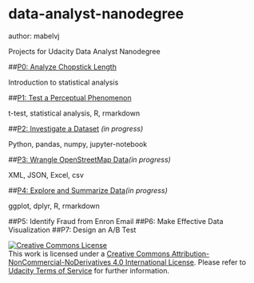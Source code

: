 # data-analyst-nanodegree
author: mabelvj

Projects for Udacity Data Analyst Nanodegree



##[P0: Analyze Chopstick Length](https://github.com/mabelvj/data-analyst-nanodegree/tree/master/P0-analyze-chopstick-length)

Introduction to statistical analysis

##[P1: Test a Perceptual Phenomenon](https://github.com/mabelvj/data-analyst-nanodegree/tree/master/P1-test-perceptual-phenomenon)

t-test, statistical analysis, R, rmarkdown

##[P2: Investigate a Dataset](https://github.com/mabelvj/data-analyst-nanodegree/tree/master/P2-investigate-dataset) *(in progress)*

Python, pandas, numpy, jupyter-notebook 

##[P3: Wrangle OpenStreetMap Data](https://github.com/mabelvj/data-analyst-nanodegree/tree/master/P3-wrangle-openstreetmap-data)*(in progress)*

 XML, JSON, Excel, csv

##[P4: Explore and Summarize Data](https://github.com/mabelvj/data-analyst-nanodegree/tree/master/P4-explore-and-summarize-data)*(in progress)*
 
ggplot, dplyr, R, rmarkdown

##P5: Identify Fraud from Enron Email
##P6: Make Effective Data Visualization
##P7: Design an A/B Test


<a rel="license" href="http://creativecommons.org/licenses/by-nc-nd/4.0/"><img alt="Creative Commons License" style="border-width:0" src="https://i.creativecommons.org/l/by-nc-nd/4.0/88x31.png" /></a><br />This work is licensed under a <a rel="license" href="http://creativecommons.org/licenses/by-nc-nd/4.0/">Creative Commons Attribution-NonCommercial-NoDerivatives 4.0 International License</a>. Please refer to [Udacity Terms of Service](https://www.udacity.com/legal) for further information.

